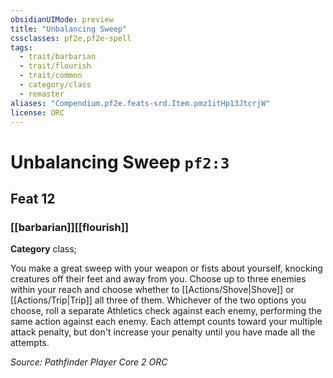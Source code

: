 ```yaml
---
obsidianUIMode: preview
title: "Unbalancing Sweep"
cssclasses: pf2e,pf2e-spell
tags:
  - trait/barbarian
  - trait/flourish
  - trait/common
  - category/class
  - remaster
aliases: "Compendium.pf2e.feats-srd.Item.pmz1itHp13JtcrjW"
license: ORC
---
```

# Unbalancing Sweep `pf2:3`
## Feat 12
### [[barbarian]][[flourish]]

**Category** class; 




You make a great sweep with your weapon or fists about yourself, knocking creatures off their feet and away from you. Choose up to three enemies within your reach and choose whether to [[Actions/Shove|Shove]] or [[Actions/Trip|Trip]] all three of them. Whichever of the two options you choose, roll a separate Athletics check against each enemy, performing the same action against each enemy. Each attempt counts toward your multiple attack penalty, but don't increase your penalty until you have made all the attempts.

*Source: Pathfinder Player Core 2*
*ORC*